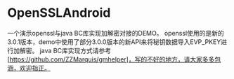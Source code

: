 # OpenSSLAndroid
一个演示openssl与java BC库实现加解密对接的DEMO。
openssl使用的是新的3.0.1版本，demo中使用了部分3.0.0版本的新API来将秘钥数据导入EVP_PKEY进行加解密。
java BC库实现方式请参考 [https://github.com/ZZMarquis/gmhelper]，写的不好的地方，请大家多多包涵，欢迎指正。

